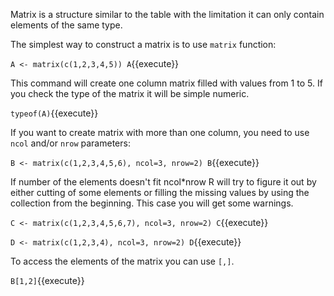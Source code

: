 Matrix is a structure similar to the table with the limitation it can only contain elements of the same type.

The simplest way to construct a matrix is to use `matrix` function:

`A <- matrix(c(1,2,3,4,5))
A`{{execute}}

This command will create one column matrix filled with values from 1 to 5. If you check the type of the matrix it will be simple numeric.

`typeof(A)`{{execute}}

If you want to create matrix with more than one column, you need to use `ncol` and/or `nrow` parameters:

`B <- matrix(c(1,2,3,4,5,6), ncol=3, nrow=2)
B`{{execute}}

If number of the elements doesn't fit ncol*nrow R will try to figure it out by either cutting of some elements or filling the missing values by using the collection from the beginning. This case you will get some warnings.

`C <- matrix(c(1,2,3,4,5,6,7), ncol=3, nrow=2)
C`{{execute}}

`D <- matrix(c(1,2,3,4), ncol=3, nrow=2)
D`{{execute}}

To access the elements of the matrix you can use `[,]`.

`B[1,2]`{{execute}}

